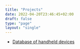```yaml
---
title: "Projects"
date: 2022-04-20T23:46:45+02:00
draft: false
type: "page"
layout: "single"
---
```


 - [Database of handheld devices](handheld_devices/)